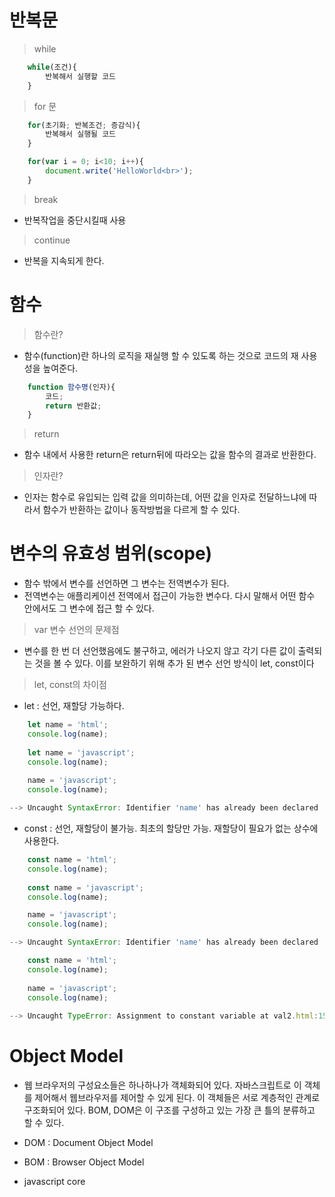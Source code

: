 # 반복문
  > while
```js
	while(조건){
		반복해서 실행할 코드
	}
```
  > for 문
```js
	for(초기화; 반복조건; 증감식){
		반복해서 실행될 코드
	}

	for(var i = 0; i<10; i++){
		document.write('HelloWorld<br>');
	}
```
  > break
   - 반복작업을 중단시킬때 사용

  > continue
   - 반복을 지속되게 한다.

# 함수
  > 함수란?
   - 함수(function)란 하나의 로직을 재실행 할 수 있도록 하는 것으로 코드의 재 사용성을 높여준다.
```js
	function 함수명(인자){
		코드;
		return 반환값;
	}
```
  > return
   - 함수 내에서 사용한 return은 return뒤에 따라오는 값을 함수의 결과로 반환한다.

  > 인자란?
   - 인자는 함수로 유입되는 입력 값을 의미하는데, 어떤 값을 인자로 전달하느냐에 따라서 함수가 반환하는 값이나 동작방법을 다르게 할 수 있다.

# 변수의 유효성 범위(scope)
 - 함수 밖에서 변수를 선언하면 그 변수는 전역변수가 된다. 
 - 전역변수는 애플리케이션 전역에서 접근이 가능한 변수다. 다시 말해서 어떤 함수 안에서도 그 변수에 접근 할 수 있다. 

  > var 변수 선언의 문제점
   - 변수를 한 번 더 선언했음에도 불구하고, 에러가 나오지 않고 각기 다른 값이 출력되는 것을 볼 수 있다. 이를 보완하기 위해 추가 된 변수 선언 방식이 let, const이다

  > let, const의 차이점
   - let : 선언, 재할당 가능하다.
```js
    let name = 'html';
    console.log(name);
    
    let name = 'javascript';
    console.log(name);
    
    name = 'javascript';
    console.log(name);

--> Uncaught SyntaxError: Identifier 'name' has already been declared
```
   - const : 선언, 재할당이 불가능. 최초의 할당만 가능. 재할당이 필요가 없는 상수에 사용한다.
```js
	const name = 'html';
    console.log(name);
    
    const name = 'javascript';
    console.log(name);

    name = 'javascript';
    console.log(name);

--> Uncaught SyntaxError: Identifier 'name' has already been declared
```
```js
    const name = 'html';
    console.log(name);
    
    name = 'javascript';
    console.log(name);
    
--> Uncaught TypeError: Assignment to constant variable at val2.html:15
```

# Object Model
 - 웹 브라우저의 구성요소들은 하나하나가 객체화되어 있다. 자바스크립트로 이 객체를 제어해서 웹브라우저를 제어할 수 있게 된다. 이 객체들은 서로 계층적인 관계로 구조화되어 있다. BOM, DOM은 이 구조를 구성하고 있는 가장 큰 틀의 분류하고 할 수 있다.

 - DOM : Document Object Model
 - BOM : Browser Object Model
 - javascript core